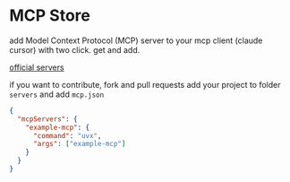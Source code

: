 # MCP Store

add Model Context Protocol (MCP) server to your mcp client (claude cursor) with two click. get and add.

[official servers](https://github.com/modelcontextprotocol/servers)

if you want to contribute, fork and pull requests add your project to folder `servers` and add `mcp.json`

```json
{
  "mcpServers": {
    "example-mcp": {
      "command": "uvx",
      "args": ["example-mcp"]
    }
  }
}
```
